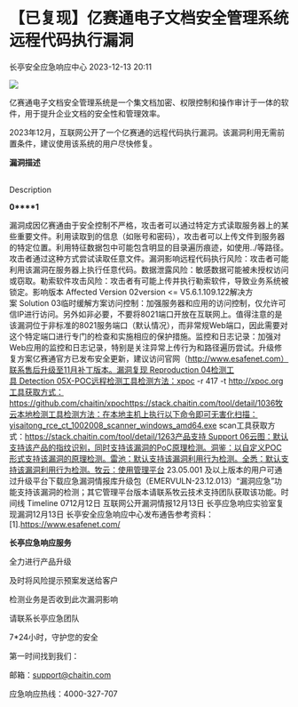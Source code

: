 #  【已复现】亿赛通电子文档安全管理系统远程代码执行漏洞   
 长亭安全应急响应中心   2023-12-13 20:11  
  
![](https://mmbiz.qpic.cn/sz_mmbiz_png/FOh11C4BDicR73DQHnLribiaxKN6Q51fubWyiayreJUDRibxEq7iaI63XQvic7fX3wWhd45cdxyrhQedgsrK80QibL0AzA/640?wx_fmt=png&from=appmsg "")  
  
  
亿赛通电子文档安全管理系统是一个集文档加密、权限控制和操作审计于一体的软件，用于提升企业文档的安全性和管理效率。  
  
  
2023年12月，互联网公开了一个亿赛通的远程代码执行漏洞。该漏洞利用无需前置条件，建议使用该系统的用户尽快修复。  
  
  
**漏洞描述**  
  
   
Description   
  
  
  
**0****1**  
  
漏洞成因亿赛通由于安全控制不严格，攻击者可以通过特定方式读取服务器上的某些重要文件。利用读取到的信息（如账号和密码），攻击者可以上传文件到服务器的特定位置。利用特征数据包中可能包含明显的目录遍历痕迹，如使用../等路径。攻击者通过这种方式尝试读取任意文件。漏洞影响远程代码执行风险：攻击者可能利用该漏洞在服务器上执行任意代码。数据泄露风险：敏感数据可能被未授权访问或窃取。勒索软件攻击风险：攻击者有可能上传并执行勒索软件，导致业务系统被锁定。影响版本 Affected Version 02version <= V5.6.1.109.122解决方案 Solution 03临时缓解方案访问控制：加强服务器和应用的访问控制，仅允许可信IP进行访问。另外如非必要，不要将8021端口开放在互联网上。值得注意的是该漏洞位于非标准的8021服务端口（默认情况），而非常规Web端口，因此需要对这个特定端口进行专门的检查和实施相应的保护措施。监控和日志记录：加强对Web应用的监控和日志记录，特别是关注异常上传行为和路径遍历尝试。升级修复方案亿赛通官方已发布安全更新，建议访问官网（http://www.esafenet.com）联系售后升级至11月补丁版本。漏洞复现 Reproduction 04检测工具 Detection 05X-POC远程检测工具检测方法：xpoc -r 417 -t http://xpoc.org工具获取方式：https://github.com/chaitin/xpochttps://stack.chaitin.com/tool/detail/1036牧云本地检测工具检测方法：在本地主机上执行以下命令即可无害化扫描：yisaitong_rce_ct_1002008_scanner_windows_amd64.exe scan工具获取方式：https://stack.chaitin.com/tool/detail/1263产品支持 Support 06云图：默认支持该产品的指纹识别，同时支持该漏洞的PoC原理检测。洞鉴：以自定义POC形式支持该漏洞的原理检测。雷池：默认支持该漏洞利用行为检测。全悉：默认支持该漏洞利用行为检测。牧云：使用管理平台 23.05.001 及以上版本的用户可通过升级平台下载应急漏洞情报库升级包（EMERVULN-23.12.013）“漏洞应急”功能支持该漏洞的检测；其它管理平台版本请联系牧云技术支持团队获取该功能。时间线 Timeline 0712月12日 互联网公开漏洞情报12月13日 长亭应急响应实验室复现漏洞12月13日 长亭安全应急响应中心发布通告参考资料：[1].https://www.esafenet.com/  
  
**长亭应急响应服务**  
  
  
  
  
全力进行产品升级  
  
及时将风险提示预案发送给客户  
  
检测业务是否收到此次漏洞影响  
  
请联系长亭应急团队  
  
7*24小时，守护您的安全  
  
  
第一时间找到我们：  
  
邮箱：support@chaitin.com  
  
应急响应热线：4000-327-707  
  
